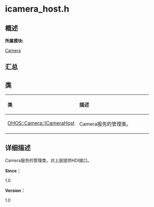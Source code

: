 # icamera\_host.h<a name="ZH-CN_TOPIC_0000001343120293"></a>

## **概述**<a name="section475380876083931"></a>

**所属模块:**

[Camera](_camera.md)

## **汇总**<a name="section1999931091083931"></a>

## 类<a name="nested-classes"></a>

<a name="table1758138763083931"></a>
<table><thead align="left"><tr id="row600566912083931"><th class="cellrowborder" valign="top" width="50%" id="mcps1.1.3.1.1"><p id="p653271133083931"><a name="p653271133083931"></a><a name="p653271133083931"></a>类</p>
</th>
<th class="cellrowborder" valign="top" width="50%" id="mcps1.1.3.1.2"><p id="p2067308240083931"><a name="p2067308240083931"></a><a name="p2067308240083931"></a>描述</p>
</th>
</tr>
</thead>
<tbody><tr id="row984460795083931"><td class="cellrowborder" valign="top" width="50%" headers="mcps1.1.3.1.1 "><p id="p878306626083931"><a name="p878306626083931"></a><a name="p878306626083931"></a><a href="_o_h_o_s_1_1_camera_1_1_i_camera_host.md">OHOS::Camera::ICameraHost</a></p>
</td>
<td class="cellrowborder" valign="top" width="50%" headers="mcps1.1.3.1.2 "><p id="p193565425453"><a name="p193565425453"></a><a name="p193565425453"></a>Camera服务的管理类。</p>
</td>
</tr>
</tbody>
</table>

## **详细描述**<a name="section204898958083931"></a>

Camera服务的管理类，对上层提供HDI接口。

**Since：**

1.0

**Version：**

1.0

